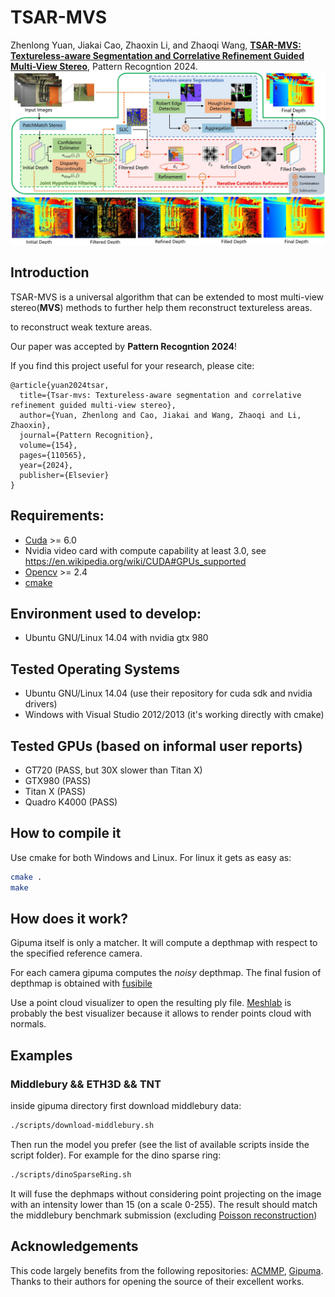 # TSAR-MVS

Zhenlong Yuan, Jiakai Cao, Zhaoxin Li, and Zhaoqi Wang, [**TSAR-MVS: Textureless-aware Segmentation and Correlative Refinement Guided Multi-View Stereo**](https://arxiv.org/pdf/2308.09990), Pattern Recogntion 2024.
![](images/TSAR-MVS-pipeline.png)

## Introduction
TSAR-MVS is a universal algorithm that can be extended to most multi-view stereo(**MVS**) methods to further help them reconstruct textureless areas.

to reconstruct weak texture areas.

Our paper was accepted by **Pattern Recogntion 2024**!

If you find this project useful for your research, please cite:  

```
@article{yuan2024tsar,
  title={Tsar-mvs: Textureless-aware segmentation and correlative refinement guided multi-view stereo},
  author={Yuan, Zhenlong and Cao, Jiakai and Wang, Zhaoqi and Li, Zhaoxin},
  journal={Pattern Recognition},
  volume={154},
  pages={110565},
  year={2024},
  publisher={Elsevier}
}
```
## Requirements:
 - [Cuda](https://developer.nvidia.com/cuda-downloads) >= 6.0
 - Nvidia video card with compute capability at least 3.0, see https://en.wikipedia.org/wiki/CUDA#GPUs_supported
 - [Opencv](http://opencv.org) >= 2.4
 - [cmake](http://cmake.org)

## Environment used to develop:
- Ubuntu GNU/Linux 14.04 with nvidia gtx 980

## Tested Operating Systems
 - Ubuntu GNU/Linux 14.04 (use their repository for cuda sdk and nvidia drivers)
 - Windows with Visual Studio 2012/2013 (it's working directly with cmake)

## Tested GPUs (based on informal user reports)
 - GT720 (PASS, but 30X slower than Titan X)
 - GTX980 (PASS)
 - Titan X (PASS)
 - Quadro K4000 (PASS)

## How to compile it
Use cmake for both Windows and Linux.
For linux it gets as easy as:
```bash
cmake .
make
```

## How does it work?
Gipuma itself is only a matcher. It will compute a depthmap with respect to the specified reference camera.

For each camera gipuma computes the _noisy_ depthmap. The final fusion of depthmap is obtained with [fusibile](https://github.com/kysucix/fusibile)

Use a point cloud visualizer to open the resulting ply file.
[Meshlab](http://meshlab.sourceforge.net/) is probably the best visualizer
because it allows to render points cloud with normals.

## Examples
### Middlebury && ETH3D && TNT
 inside gipuma directory first download middlebury data:
 ```bash
 ./scripts/download-middlebury.sh
 ```
 Then run the model you prefer (see the list of available scripts inside the script folder).
 For example for the dino sparse ring:
 ```bash
 ./scripts/dinoSparseRing.sh
 ```
 It will fuse the dephmaps without considering point projecting on the image with an intensity lower than 15 (on a scale 0-255). The result should match the  middlebury benchmark submission (excluding [Poisson reconstruction](http://www.cs.jhu.edu/~misha/Code/PoissonRecon/))

## Acknowledgements

This code largely benefits from the following repositories: [ACMMP](https://github.com/GhiXu/ACMMP.git), [Gipuma](https://github.com/kysucix/gipuma). Thanks to their authors for opening the source of their excellent works.

